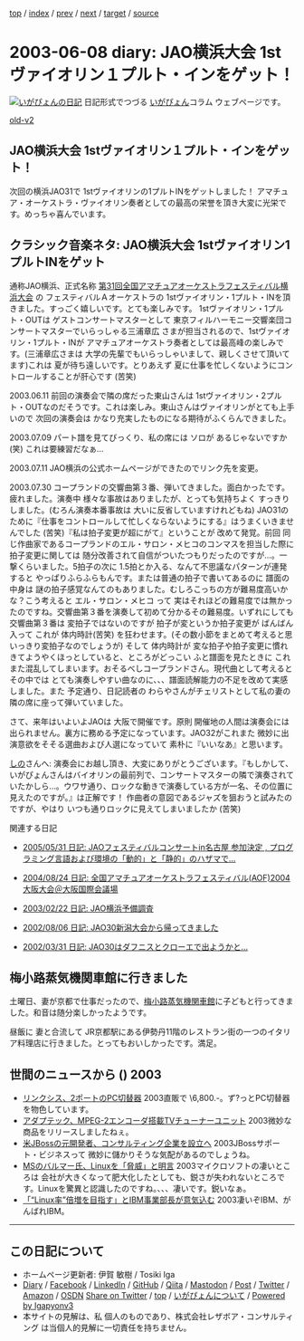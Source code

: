 [top](../index.html) 
 / [index](index.html) 
 / [prev](ig030606.html) 
 / [next](ig030609.html) 
 / [target](https://www.igapyon.jp/igapyon/diary/2003/ig030608.html) 
 / [source](https://github.com/igapyon/diary/blob/master/2003/ig030608.src.md) 

2003-06-08 diary: JAO横浜大会 1stヴァイオリン１プルト・インをゲット！
=====================================================================================================
[![いがぴょんの日記](https://www.igapyon.jp/igapyon/diary/images/iga202308_128.jpg "いがぴょん")](https://www.igapyon.jp/igapyon/diary/memo/memoigapyon.html) 日記形式でつづる [いがぴょん](https://www.igapyon.jp/igapyon/diary/memo/memoigapyon.html)コラム ウェブページです。

[old-v2](ig030608-orig.html)

## JAO横浜大会 1stヴァイオリン１プルト・インをゲット！

次回の横浜JAO31で 1stヴァイオリンの1プルトINをゲットしました！ アマチュア・オーケストラ・ヴァイオリン奏者としての最高の栄誉を頂き大変に光栄です。めっちゃ喜んでいます。


## クラシック音楽ネタ: JAO横浜大会 1stヴァイオリン1プルトINをゲット

通称JAO横浜、正式名称 [第31回全国アマチュアオーケストラフェスティバル横浜大会](http://www.yokokyo.net/AOF2003/) の フェスティバルＡオーケストラの 1stヴァイオリン・1プルト・INを頂きました。すっごく嬉しいです。とても楽しみです。
1stヴァイオリン・1プルト・OUTは ゲストコンサートマスターとして 東京フィルハーモニー交響楽団コンサートマスターでいらっしゃる三浦章広 さまが担当されるので、1stヴァイオリン・1プルト・INが アマチュアオーケストラ奏者としては最高峰の楽しみです。(三浦章広さまは 大学の先輩でもいらっしゃいまして、親しくさせて頂いてます)これは 夏が待ち遠しいです。とりあえず 夏に仕事を忙しくないようにコントロールすることが肝心です
(苦笑)

2003.06.11 前回の演奏会で隣の席だった東山さんは 1stヴァイオリン・2プルト・OUTなのだそうです。これは楽しみ。東山さんはヴァイオリンがとても上手いので 次回の演奏会は かなり充実したものになる期待がふくらんできました。

2003.07.09 パート譜を見てびっくり、私の席には ソロが あるじゃないですか (笑) これは要練習だなぁ…

2003.07.11 JAO横浜の公式ホームページができたのでリンク先を変更。

2003.07.30 コープランドの交響曲第３番、弾いてきました。面白かったです。疲れました。演奏中 様々な事故はありましたが、とっても気持ちよく すっきりしました。(むろん演奏本番事故は 大いに反省していますけれどもね) JAO31のために『仕事をコントロールして忙しくならないようにする』はうまくいきませんでした (苦笑)『私は拍子変更が超にがて』ということが 改めて発覚。前回 同じ作曲家であるコープランドのエル・サロン・メヒコのコンマスを担当した際に拍子変更に関しては 随分改善されて自信がついたつもりだったのですが…。一撃くらいました。5拍子の次に
1.5拍とか入る、なんて不思議なパターンが連発すると  やっぱりふらふらもんです。または普通の拍子で書いてあるのに 譜面の中身は 謎の拍子感覚なんてのもありました。むしろこっちの方が難易度高いかな？こう考えると エル・サロン・メヒコ って 実はそれほどの難易度では無かったのですね。交響曲第３番を演奏して初めて分かるその難易度。いずれにしても 交響曲第３番は 変拍子ではないのですが 拍子が変というか拍子変更が ばんばん入って これが 体内時計(苦笑) を狂わせます。(その数小節をまとめて考えると思いっきり変拍子なのでしょうが) そして 体内時計が 変な拍子や拍子変更に慣れきてようやくほっとしていると、ところがどっこい ふと譜面を見たときに これまた混乱してしまいます。おそるべしコープランドさん。現代曲として考えると その中では とても演奏しやすい曲なのに、、、譜面読解能力の不足を改めて実感しました。また 予定通り、日記読者の わらやさんがチェリストとして私の妻の隣の席に座って弾いていました。

さて、来年はいよいよJAOは 大阪で開催です。原則 開催地の人間は演奏会には出られません。裏方に務める予定になっています。JAO32がこれまた 微妙に出演意欲をそそる選曲および人選になっていて 素朴に『いいなあ』と思います。

[しの](http://www.freedomcat.com/)さんへ: 演奏会にお越し頂き、大変にありがとうございます。『もしかして、いがぴょんさんはバイオリンの最前列で、コンサートマスターの隣で演奏されていたかしら…。ウワサ通り、ロックな動きで演奏している方が一名、その位置に見えたのですが。』は正解です！ 作曲者の意図であるジャズを狙おうと試みたのですが、やはり いつも通りロックに見えてしまいましたか
(苦笑)

関連する日記

* [2005/05/31 日記: JAOフェスティバルコンサートin名古屋 参加決定 , プログラミング言語および環境の「動的」と「静的」のハザマで…](../2005/ig050531.html)
  
* [2004/08/24 日記: 全国アマチュアオーケストラフェスティバル(AOF)2004大阪大会＠大阪国際会議場](../2004/ig040824.html)
  
* [2003/02/22 日記: JAO横浜予備調査](ig030222.html)
  
* [2002/08/06 日記: JAO30新潟大会から帰ってきました](../2002/ig020806.html)
  
* [2002/03/31 日記: JAO30はダフニスとクローエで出ようかと…](../2002/ig020331.html)

## 梅小路蒸気機関車館に行きました

土曜日、妻が京都で仕事だったので、[梅小路蒸気機関車館](http://www.mtm.or.jp/uslm/)に子どもと行ってきました。和音は随分楽しかったようです。

昼飯に 妻と合流して JR京都駅にある伊勢丹11階のレストラン街の一つのイタリア料理店に行きました。とってもおいしかったです。満足。

## 世間のニュースから () 2003

* [リンクシス、2ポートのPC切替器](http://www.zdnet.co.jp/news/0306/06/njbt_07.html)  2003直販で \6,800.-。ず?っとPC切替器を物色しています。
* [アダプテック、MPEG-2エンコーダ搭載TVチューナーユニット](http://www.zdnet.co.jp/news/0306/06/njbt_10.html)  2003微妙な商品をリリースしましたねぇ。
* [米JBossの元開発者、コンサルティング企業を設立へ](http://japan.cnet.com/news/ent/story/0,2000047623,20055055,00.htm)  2003JBossサポート・ビジネスって 微妙に儲かりそうな気配があるのでしょうね。
* [MSのバルマー氏、Linuxを「脅威」と明言](http://www.zdnet.co.jp/news/0306/05/ne00_ballmer.html)  2003マイクロソフトの凄いところは 会社が大きくなって肥大化したとしても、鋭さが失われないところです。Linuxを驚異と認識したのですね。、、、凄いです。鋭いなぁ。
* [「“Linux率”倍増を目指す」とIBM事業部長が意気込む](http://itpro.nikkeibp.co.jp/free/NC/NEWS/20030606/2/index.shtml)  2003凄いぞIBM、がんばれIBM。


----------------------------------------------------------------------------------------------------

## この日記について

* ホームページ更新者: 伊賀 敏樹 / Tosiki Iga
* [Diary](https://www.igapyon.jp/igapyon/diary/) / [Facebook](https://www.facebook.com/igapyon) / [LinkedIn](https://www.linkedin.com/in/toshikiiga) / [GitHub](https://github.com/igapyon) / [Qiita](https://qiita.com/igapyon) / [Mastodon](https://social.vivaldi.net/@igapyon) / [Post](https://post.news/igapyon) / [Twitter](https://twitter.com/ToshikiIga) / [Amazon](https://www.amazon.co.jp/%E4%BC%8A%E8%B3%80-%E6%95%8F%E6%A8%B9/e/B004LTQWCQ) / [OSDN](https://ja.osdn.net/users/iga/)
[Share on Twitter](https://twitter.com/intent/tweet?hashtags=igapyon%2Cdiary%2C%E3%81%84%E3%81%8C%E3%81%B4%E3%82%87%E3%82%93&text=JAO%E6%A8%AA%E6%B5%9C%E5%A4%A7%E4%BC%9A+1st%E3%83%B4%E3%82%A1%E3%82%A4%E3%82%AA%E3%83%AA%E3%83%B3%EF%BC%91%E3%83%97%E3%83%AB%E3%83%88%E3%83%BB%E3%82%A4%E3%83%B3%E3%82%92%E3%82%B2%E3%83%83%E3%83%88%EF%BC%81&url=https%3A%2F%2Fwww.igapyon.jp%2Figapyon%2Fdiary%2F2003%2Fig030608.html) / [top](../index.html) / [いがぴょんについて](https://www.igapyon.jp/igapyon/diary/memo/memoigapyon.html) / [Powered by Igapyonv3](https://github.com/igapyon/igapyonv3)
* 本サイトの見解は、私 個人のものであり、株式会社レザボア・コンサルティング は当個人的見解に一切責任を持ちません。 
